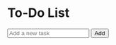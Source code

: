 <!DOCTYPE html>
<html lang="en">
<head>
    <meta charset="UTF-8">
    <meta name="viewport" content="width=device-width, initial-scale=1.0">
    <title>To-Do List</title>
    <link rel="stylesheet" href="styles.css">
</head>
<body>
    <div class="todo-container">
        <h1>To-Do List</h1>
        <input type="text" id="todoInput" placeholder="Add a new task" />
        <button id="addButton">Add</button>
        <ul id="todoList"></ul>
    </div>
    <script src="script.js"></script>
</body>
</html>

